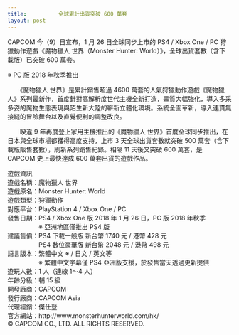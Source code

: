 ```yaml
---
title:          全球累計出貨突破 600 萬套
layout: post
---
```

<p>
CAPCOM 今（9）日宣布，1 月 26 日全球同步上市的 PS4 / Xbox One / PC 狩獵動作遊戲《魔物獵人 世界（Monster Hunter: World）》，全球出貨套數（含下載版）已突破 600 萬套。
<p>
※ PC 版 2018 年秋季推出
 
<p>
 
　　《魔物獵人 世界》是累計銷售超過 4600 萬套的人氣狩獵動作遊戲《魔物獵人》系列最新作，首度針對高解析度世代主機全新打造，畫質大幅強化，導入多采多姿的魔物生態表現與陌生新大陸的嶄新立體化環境。系統全面革新，導入連貫無接縫的冒險舞台以及直覺便利的調整改良。
 
<p>
 
　　睽違 9 年再度登上家用主機推出的《魔物獵人 世界》首度全球同步推出，在日本與全球市場都獲得高度支持，上市 3 天全球出貨套數就突破 500 萬套（含下載版販售套數），刷新系列銷售紀錄。相隔 11 天後又突破 600 萬套，是 CAPCOM 史上最快達成 600 萬套出貨的遊戲作品。
<p> 
遊戲資訊<br/>
遊戲名稱：魔物獵人 世界<br/>
遊戲原名：Monster Hunter: World<br/>
遊戲類型：狩獵動作<br/>
對應平台：PlayStation 4 / Xbox One / PC<br/>
發售日期：PS4 / Xbox One 版 2018 年 1 月 26 日，PC 版 2018 年秋季<br/>
　　　　　※ 亞洲地區僅推出 PS4 版<br/>
建議售價：PS4 下載一般版 新台幣 1740 元 / 港幣 428 元<br/>
　　　　　PS4 數位豪華版 新台幣 2048 元 / 港幣 498 元<br/>
語言版本：繁體中文 ※ / 日文 / 英文等<br/>
　　　　　※ 繁體中文字幕僅 PS4 亞洲版支援，於發售當天透過更新提供<br/>
遊玩人數：1 人（連線 1～4 人）<br/>
年齡分級：輔 15 級<br/>
開發廠商：CAPCOM<br/>
發行廠商：CAPCOM Asia<br/>
代理經銷：傑仕登<br/>
官方網站：http://www.monsterhunterworld.com/hk/<br/>
© CAPCOM CO., LTD. ALL RIGHTS RESERVED.<br/>
